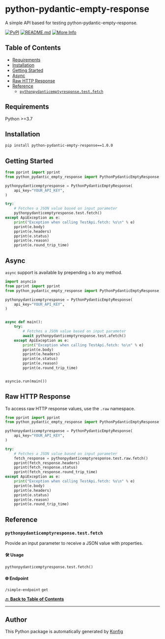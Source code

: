 # python-pydantic-empty-response<a id="python-pydantic-empty-response"></a>

A simple API based for testing python-pydantic-empty-response.


[![PyPI](https://img.shields.io/badge/PyPI-v1.0.0-blue)](https://pypi.org/project/python-pydantic-empty-response/1.0.0)
[![README.md](https://img.shields.io/badge/README-Click%20Here-green)](https://github.com/konfig-dev/konfig/tree/main/python#readme)
[![More Info](https://img.shields.io/badge/More%20Info-Click%20Here-orange)](http://example.com/support)

## Table of Contents<a id="table-of-contents"></a>

<!-- toc -->

- [Requirements](#requirements)
- [Installation](#installation)
- [Getting Started](#getting-started)
- [Async](#async)
- [Raw HTTP Response](#raw-http-response)
- [Reference](#reference)
  * [`pythonpydanticemptyresponse.test.fetch`](#pythonpydanticemptyresponsetestfetch)

<!-- tocstop -->

## Requirements<a id="requirements"></a>

Python >=3.7

## Installation<a id="installation"></a>

```sh
pip install python-pydantic-empty-response==1.0.0
```

## Getting Started<a id="getting-started"></a>

```python
from pprint import pprint
from python_pydantic_empty_response import PythonPydanticEmptyResponse, ApiException

pythonpydanticemptyresponse = PythonPydanticEmptyResponse(
    api_key="YOUR_API_KEY",
)

try:
    # Fetches a JSON value based on input parameter
    pythonpydanticemptyresponse.test.fetch()
except ApiException as e:
    print("Exception when calling TestApi.fetch: %s\n" % e)
    pprint(e.body)
    pprint(e.headers)
    pprint(e.status)
    pprint(e.reason)
    pprint(e.round_trip_time)
```

## Async<a id="async"></a>

`async` support is available by prepending `a` to any method.

```python
import asyncio
from pprint import pprint
from python_pydantic_empty_response import PythonPydanticEmptyResponse, ApiException

pythonpydanticemptyresponse = PythonPydanticEmptyResponse(
    api_key="YOUR_API_KEY",
)


async def main():
    try:
        # Fetches a JSON value based on input parameter
        await pythonpydanticemptyresponse.test.afetch()
    except ApiException as e:
        print("Exception when calling TestApi.fetch: %s\n" % e)
        pprint(e.body)
        pprint(e.headers)
        pprint(e.status)
        pprint(e.reason)
        pprint(e.round_trip_time)


asyncio.run(main())
```

## Raw HTTP Response<a id="raw-http-response"></a>

To access raw HTTP response values, use the `.raw` namespace.

```python
from pprint import pprint
from python_pydantic_empty_response import PythonPydanticEmptyResponse, ApiException

pythonpydanticemptyresponse = PythonPydanticEmptyResponse(
    api_key="YOUR_API_KEY",
)

try:
    # Fetches a JSON value based on input parameter
    fetch_response = pythonpydanticemptyresponse.test.raw.fetch()
    pprint(fetch_response.headers)
    pprint(fetch_response.status)
    pprint(fetch_response.round_trip_time)
except ApiException as e:
    print("Exception when calling TestApi.fetch: %s\n" % e)
    pprint(e.body)
    pprint(e.headers)
    pprint(e.status)
    pprint(e.reason)
    pprint(e.round_trip_time)
```


## Reference<a id="reference"></a>
### `pythonpydanticemptyresponse.test.fetch`<a id="pythonpydanticemptyresponsetestfetch"></a>

Provide an input parameter to receive a JSON value with properties.

#### 🛠️ Usage<a id="🛠️-usage"></a>

```python
pythonpydanticemptyresponse.test.fetch()
```

#### 🌐 Endpoint<a id="🌐-endpoint"></a>

`/simple-endpoint` `get`

[🔙 **Back to Table of Contents**](#table-of-contents)

---


## Author<a id="author"></a>
This Python package is automatically generated by [Konfig](https://konfigthis.com)
